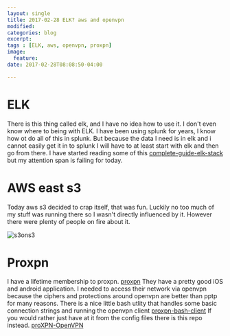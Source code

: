 ```yaml
---
layout: single
title: 2017-02-28 ELK? aws and openvpn
modified:
categories: blog
excerpt:
tags : [ELK, aws, openvpn, proxpn]
image:
  feature:
date: 2017-02-28T08:08:50-04:00

---
```

# ELK #
There is this thing called elk,  and I have no idea how to use it. 
I don't even know where to being with ELK.  I have been using splunk for years, I know how ot do all of this in splunk. But because the data I need is in elk and i cannot easily get it in to splunk I will have to at least start with elk and then go from there.  I have started reading some of this [complete-guide-elk-stack](http://logz.io/learn/complete-guide-elk-stack/ "complete-guide-elk-stack")
  but my attention span is failing for today. 

# AWS east s3
Today aws s3 decided to crap itself,  that was fun.  Luckily no too much of my stuff was running there so I wasn't directly influenced by it.  However there were plenty of people on fire about it. 


![s3ons3](https://ridingintraffic.github.io/assets/images/s3ons3.png)



# Proxpn
I have a lifetime membership to proxpn. [proxpn](https://secure.proxpn.com/ "proxpn")   They have a pretty good iOS and android application.  I needed to access their network via openvpn because the ciphers and protections around openvpn are better than pptp for many reasons. There is a nice little bash utlity that handles some basic connection strings and running the openvpn client [proxpn-bash-client](https://github.com/MattSurabian/proxpn-bash-client.git "proxpn-bash-client")  If you would rather just have at it from the config files there is this repo instead. [proXPN-OpenVPN](https://github.com/jpitoniak/proXPN-OpenVPN.git "proXPN-OpenVPN")
 

 